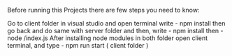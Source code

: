 Before running this Projects there are few steps you need to know:

Go to client folder in visual studio and open terminal
write - npm install 
then go back and do same with server folder and then,
write - npm install 
then - node /index.js
After installing node modules in both folder open client terminal, and
type - npm run start ( client folder )
